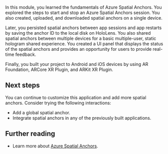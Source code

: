In this module, you learned the fundamentals of Azure Spatial Anchors. You explored the steps to start and stop an Azure Spatial Anchors session. You also created, uploaded, and downloaded spatial anchors on a single device.

Later, you persisted spatial anchors between app sessions and app restarts by saving the anchor ID to the local disk on HoloLens. You also shared spatial anchors between multiple devices for a basic multiple-user, static hologram shared experience. You created a UI panel that displays the status of the spatial anchors and provides an opportunity for users to provide real-time feedback.

Finally, you built your project to Android and iOS devices by using AR Foundation, ARCore XR Plugin, and ARKit XR Plugin.

## Next steps

You can continue to customize this application and add more spatial anchors. Consider trying the following interactions:

* Add a global spatial anchor.
* Integrate spatial anchors in any of the previously built applications.

## Further reading

* Learn more about [Azure Spatial Anchors](/azure/spatial-anchors/).
